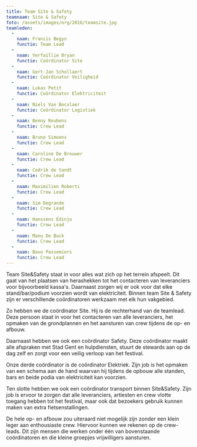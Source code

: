```yaml
---
title: Team Site & Safety
teamnaam: Site & Safety
foto: /assets/images/org/2016/teamsite.jpg
teamleden:
  -
    naam: Francis Begyn
    functie: Team Lead
  -
    naam: Verfaillie Bryan
    functie: Coördinator Site
  -
    naam: Gert-Jan Schollaert
    functie: Coördinator Veiligheid
  -
    naam: Lukas Petit
    functie: Coördinator Elektriciteit
  -
    naam: Niels Van Bocxlaer
    functie: Coördinator Logistiek
  -
    naam: Benny Reubens
    functie: Crew Lead
  -
    naam: Bruno Simoens
    functie: Crew Lead
  -
    naam: Caroline De Brouwer
    functie: Crew Lead
  -
    naam: Cedrik de tandt
    functie: Crew Lead
  -
    naam: Maximilien Roberti
    functie: Crew Lead
  -
    naam: Sim Degrande
    functie: Crew Lead
  -
    naam: Hanssens Edinjo
    functie: Crew Lead
  -
    naam: Manu De Buck
    functie: Crew Lead
  -
    naam: Bavo Passemiers
    functie: Crew Lead
---
```


Team Site&Safety staat in voor alles wat zich op het terrein afspeelt. Dit gaat van het plaatsen van herashekken tot het contacteren van leveranciers voor bijvoorbeeld kassa's. Daarnaast zorgen wij er ook voor dat elke stand/bar/podium voorzien wordt van elektriciteit. Binnen team Site & Safety zijn er verschillende coördinatoren werkzaam met elk hun vakgebied.

Zo hebben we de coördinator Site. Hij is de rechterhand van de teamlead. Deze persoon staat in voor het contacteren van alle leveranciers, het opmaken van de grondplannen en het aansturen van crew tijdens de op- en afbouw.

Daarnaast hebben we ook een coördinator Safety. Deze coördinator maakt alle afspraken met Stad Gent en hulpdiensten, stuurt de stewards aan op de dag zelf en zorgt voor een veilig verloop van het festival.

Onze derde coördinator is de coördinator Elektriek. Zijn job is het opmaken van een schema aan de hand waarvan hij tijdens de opbouw alle standen, bars en beide podia van elektriciteit kan voorzien.

Ten slotte hebben we ook een coördinator transport binnen Site&Safety. Zijn job is ervoor te zorgen dat alle leveranciers, artiesten en crew vlotte toegang hebben tot het festival, maar ook dat bezoekers gebruik kunnen maken van extra fietsenstallingen.

De hele op- en afbouw zou uiteraard niet mogelijk zijn zonder een klein leger aan enthousiaste crew. Hiervoor kunnen we rekenen op de crew-leads. Dit zijn mensen die werken onder één van bovenstaande coördinatoren en die kleine groepjes vrijwilligers aansturen.
